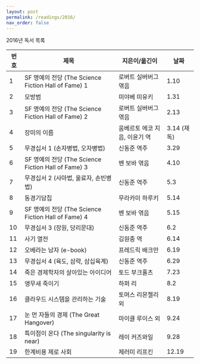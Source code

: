 ```yaml
---
layout: post
permalink: /readings/2016/
nav_order: false
---
```


2016년 독서 목록

번호 | 제목 | 지은이/옮긴이 | 날짜
-----|------|---------------|------
1 | SF 명예의 전당 (The Science Fiction Hall of Fame) 1 | 로버트 실버버그 엮음 | 1.10
2 | 모방범 | 미야베 미유키 | 1.31
3 | SF 명예의 전당 (The Science Fiction Hall of Fame) 2 | 로버트 실버버그 엮음 | 2.13
4 | 장미의 이름 | 움베르토 에코 지음, 이윤기 역 | 3.14 (재독)
5 | 무경십서 1 (손자병법, 오자병법) | 신동준 역주 | 3.29
6 | SF 명예의 전당 (The Science Fiction Hall of Fame) 3 | 벤 보바 엮음 | 4.10
7 | 무경십서 2 (사마법, 울료자, 손빈병법) | 신동준 역주 | 5.3
8 | 동경기담집 | 무라카미 하루키 | 5.14
9 | SF 명예의 전당 (The Science Fiction Hall of Fame) 4 | 벤 보바 엮음 | 5.15
10 | 무경십서 3 (장원, 당리문대) | 신동준 역주 | 6.2
11 | 사기 열전 | 김원중 역 | 6.14
12 | 오베라는 남자 (e-book) | 프레드릭 배크만 | 6.19
13 | 무경십서 4 (육도, 삼략, 삼십육계) | 신동준 역주 | 6.29
14 | 죽은 경제학자의 살아있는 아이디어 | 토드 부크홀츠 | 7.23
15 | 앵무새 죽이기 | 하퍼 리 | 8.2
16 | 클라우드 시스템을 관리하는 기술 | 토머스 리몬첼리 외 | 8.19
17 | 눈 먼 자들의 경제 (The Great Hangover) | 마이클 루이스 외 | 9.24
18 | 특이점이 온다 (The singularity is near) | 레이 커즈와일 | 9.28
19 | 한계비용 제로 사회 | 제러미 리프킨 | 12.19
